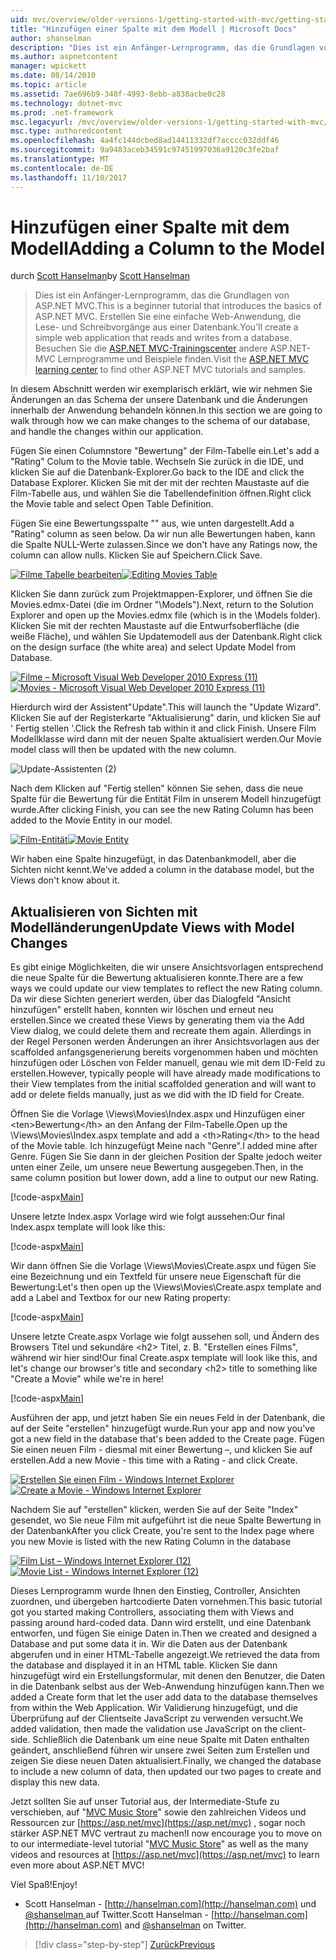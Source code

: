 ```yaml
---
uid: mvc/overview/older-versions-1/getting-started-with-mvc/getting-started-with-mvc-part8
title: "Hinzufügen einer Spalte mit dem Modell | Microsoft Docs"
author: shanselman
description: "Dies ist ein Anfänger-Lernprogramm, das die Grundlagen von ASP.NET MVC. Erstellen Sie eine einfache Web-Anwendung, die Lese- und Schreibvorgänge aus einer Datenbank."
ms.author: aspnetcontent
manager: wpickett
ms.date: 08/14/2010
ms.topic: article
ms.assetid: 7ae696b9-348f-4993-8ebb-a838acbe0c28
ms.technology: dotnet-mvc
ms.prod: .net-framework
msc.legacyurl: /mvc/overview/older-versions-1/getting-started-with-mvc/getting-started-with-mvc-part8
msc.type: authoredcontent
ms.openlocfilehash: 4a4fc144dcbed8ad14411332df7acccc032ddf46
ms.sourcegitcommit: 9a9483aceb34591c97451997036a9120c3fe2baf
ms.translationtype: MT
ms.contentlocale: de-DE
ms.lasthandoff: 11/10/2017
---
```

<a name="adding-a-column-to-the-model"></a><span data-ttu-id="328e8-104">Hinzufügen einer Spalte mit dem Modell</span><span class="sxs-lookup"><span data-stu-id="328e8-104">Adding a Column to the Model</span></span>
====================
<span data-ttu-id="328e8-105">durch [Scott Hanselman](https://github.com/shanselman)</span><span class="sxs-lookup"><span data-stu-id="328e8-105">by [Scott Hanselman](https://github.com/shanselman)</span></span>

> <span data-ttu-id="328e8-106">Dies ist ein Anfänger-Lernprogramm, das die Grundlagen von ASP.NET MVC.</span><span class="sxs-lookup"><span data-stu-id="328e8-106">This is a beginner tutorial that introduces the basics of ASP.NET MVC.</span></span> <span data-ttu-id="328e8-107">Erstellen Sie eine einfache Web-Anwendung, die Lese- und Schreibvorgänge aus einer Datenbank.</span><span class="sxs-lookup"><span data-stu-id="328e8-107">You'll create a simple web application that reads and writes from a database.</span></span> <span data-ttu-id="328e8-108">Besuchen Sie die [ASP.NET MVC-Trainingscenter](../../../index.md) andere ASP.NET-MVC Lernprogramme und Beispiele finden.</span><span class="sxs-lookup"><span data-stu-id="328e8-108">Visit the [ASP.NET MVC learning center](../../../index.md) to find other ASP.NET MVC tutorials and samples.</span></span>


<span data-ttu-id="328e8-109">In diesem Abschnitt werden wir exemplarisch erklärt, wie wir nehmen Sie Änderungen an das Schema der unsere Datenbank und die Änderungen innerhalb der Anwendung behandeln können.</span><span class="sxs-lookup"><span data-stu-id="328e8-109">In this section we are going to walk through how we can make changes to the schema of our database, and handle the changes within our application.</span></span>

<span data-ttu-id="328e8-110">Fügen Sie einen Columnstore "Bewertung" der Film-Tabelle ein.</span><span class="sxs-lookup"><span data-stu-id="328e8-110">Let's add a "Rating" Colum to the Movie table.</span></span> <span data-ttu-id="328e8-111">Wechseln Sie zurück in die IDE, und klicken Sie auf die Datenbank-Explorer.</span><span class="sxs-lookup"><span data-stu-id="328e8-111">Go back to the IDE and click the Database Explorer.</span></span> <span data-ttu-id="328e8-112">Klicken Sie mit der mit der rechten Maustaste auf die Film-Tabelle aus, und wählen Sie die Tabellendefinition öffnen.</span><span class="sxs-lookup"><span data-stu-id="328e8-112">Right click the Movie table and select Open Table Definition.</span></span>

<span data-ttu-id="328e8-113">Fügen Sie eine Bewertungsspalte "" aus, wie unten dargestellt.</span><span class="sxs-lookup"><span data-stu-id="328e8-113">Add a "Rating" column as seen below.</span></span> <span data-ttu-id="328e8-114">Da wir nun alle Bewertungen haben, kann die Spalte NULL-Werte zulassen.</span><span class="sxs-lookup"><span data-stu-id="328e8-114">Since we don't have any Ratings now, the column can allow nulls.</span></span> <span data-ttu-id="328e8-115">Klicken Sie auf Speichern.</span><span class="sxs-lookup"><span data-stu-id="328e8-115">Click Save.</span></span>

<span data-ttu-id="328e8-116">[![Filme Tabelle bearbeiten](getting-started-with-mvc-part8/_static/image2.png)](getting-started-with-mvc-part8/_static/image1.png)</span><span class="sxs-lookup"><span data-stu-id="328e8-116">[![Editing Movies Table](getting-started-with-mvc-part8/_static/image2.png)](getting-started-with-mvc-part8/_static/image1.png)</span></span>

<span data-ttu-id="328e8-117">Klicken Sie dann zurück zum Projektmappen-Explorer, und öffnen Sie die Movies.edmx-Datei (die im Ordner "\Models").</span><span class="sxs-lookup"><span data-stu-id="328e8-117">Next, return to the Solution Explorer and open up the Movies.edmx file (which is in the \Models folder).</span></span> <span data-ttu-id="328e8-118">Klicken Sie mit der rechten Maustaste auf die Entwurfsoberfläche (die weiße Fläche), und wählen Sie Updatemodell aus der Datenbank.</span><span class="sxs-lookup"><span data-stu-id="328e8-118">Right click on the design surface (the white area) and select Update Model from Database.</span></span>

<span data-ttu-id="328e8-119">[![Filme – Microsoft Visual Web Developer 2010 Express (11)](getting-started-with-mvc-part8/_static/image4.png)](getting-started-with-mvc-part8/_static/image3.png)</span><span class="sxs-lookup"><span data-stu-id="328e8-119">[![Movies - Microsoft Visual Web Developer 2010 Express (11)](getting-started-with-mvc-part8/_static/image4.png)](getting-started-with-mvc-part8/_static/image3.png)</span></span>

<span data-ttu-id="328e8-120">Hierdurch wird der Assistent"Update".</span><span class="sxs-lookup"><span data-stu-id="328e8-120">This will launch the "Update Wizard".</span></span> <span data-ttu-id="328e8-121">Klicken Sie auf der Registerkarte "Aktualisierung" darin, und klicken Sie auf ' Fertig stellen '.</span><span class="sxs-lookup"><span data-stu-id="328e8-121">Click the Refresh tab within it and click Finish.</span></span> <span data-ttu-id="328e8-122">Unsere Film Modellklasse wird dann mit der neuen Spalte aktualisiert werden.</span><span class="sxs-lookup"><span data-stu-id="328e8-122">Our Movie model class will then be updated with the new column.</span></span>

![Update-Assistenten (2)](getting-started-with-mvc-part8/_static/image5.png)

<span data-ttu-id="328e8-124">Nach dem Klicken auf "Fertig stellen" können Sie sehen, dass die neue Spalte für die Bewertung für die Entität Film in unserem Modell hinzugefügt wurde.</span><span class="sxs-lookup"><span data-stu-id="328e8-124">After clicking Finish, you can see the new Rating Column has been added to the Movie Entity in our model.</span></span>

<span data-ttu-id="328e8-125">[![Film-Entität](getting-started-with-mvc-part8/_static/image7.png)](getting-started-with-mvc-part8/_static/image6.png)</span><span class="sxs-lookup"><span data-stu-id="328e8-125">[![Movie Entity](getting-started-with-mvc-part8/_static/image7.png)](getting-started-with-mvc-part8/_static/image6.png)</span></span>

<span data-ttu-id="328e8-126">Wir haben eine Spalte hinzugefügt, in das Datenbankmodell, aber die Sichten nicht kennt.</span><span class="sxs-lookup"><span data-stu-id="328e8-126">We've added a column in the database model, but the Views don't know about it.</span></span>

## <a name="update-views-with-model-changes"></a><span data-ttu-id="328e8-127">Aktualisieren von Sichten mit Modelländerungen</span><span class="sxs-lookup"><span data-stu-id="328e8-127">Update Views with Model Changes</span></span>

<span data-ttu-id="328e8-128">Es gibt einige Möglichkeiten, die wir unsere Ansichtsvorlagen entsprechend die neue Spalte für die Bewertung aktualisieren konnte.</span><span class="sxs-lookup"><span data-stu-id="328e8-128">There are a few ways we could update our view templates to reflect the new Rating column.</span></span> <span data-ttu-id="328e8-129">Da wir diese Sichten generiert werden, über das Dialogfeld "Ansicht hinzufügen" erstellt haben, konnten wir löschen und erneut neu erstellen.</span><span class="sxs-lookup"><span data-stu-id="328e8-129">Since we created these Views by generating them via the Add View dialog, we could delete them and recreate them again.</span></span> <span data-ttu-id="328e8-130">Allerdings in der Regel Personen werden Änderungen an ihrer Ansichtsvorlagen aus der scaffolded anfangsgenerierung bereits vorgenommen haben und möchten hinzufügen oder Löschen von Felder manuell, genau wie mit dem ID-Feld zu erstellen.</span><span class="sxs-lookup"><span data-stu-id="328e8-130">However, typically people will have already made modifications to their View templates from the initial scaffolded generation and will want to add or delete fields manually, just as we did with the ID field for Create.</span></span>

<span data-ttu-id="328e8-131">Öffnen Sie die Vorlage \Views\Movies\Index.aspx und Hinzufügen einer &lt;ten&gt;Bewertung&lt;/th&gt; an den Anfang der Film-Tabelle.</span><span class="sxs-lookup"><span data-stu-id="328e8-131">Open up the \Views\Movies\Index.aspx template and add a &lt;th&gt;Rating&lt;/th&gt; to the head of the Movie table.</span></span> <span data-ttu-id="328e8-132">Ich hinzugefügt Meine nach "Genre".</span><span class="sxs-lookup"><span data-stu-id="328e8-132">I added mine after Genre.</span></span> <span data-ttu-id="328e8-133">Fügen Sie Sie dann in der gleichen Position der Spalte jedoch weiter unten einer Zeile, um unsere neue Bewertung ausgegeben.</span><span class="sxs-lookup"><span data-stu-id="328e8-133">Then, in the same column position but lower down, add a line to output our new Rating.</span></span>

[!code-aspx[Main](getting-started-with-mvc-part8/samples/sample1.aspx)]

<span data-ttu-id="328e8-134">Unsere letzte Index.aspx Vorlage wird wie folgt aussehen:</span><span class="sxs-lookup"><span data-stu-id="328e8-134">Our final Index.aspx template will look like this:</span></span>

[!code-aspx[Main](getting-started-with-mvc-part8/samples/sample2.aspx)]

<span data-ttu-id="328e8-135">Wir dann öffnen Sie die Vorlage \Views\Movies\Create.aspx und fügen Sie eine Bezeichnung und ein Textfeld für unsere neue Eigenschaft für die Bewertung:</span><span class="sxs-lookup"><span data-stu-id="328e8-135">Let's then open up the \Views\Movies\Create.aspx template and add a Label and Textbox for our new Rating property:</span></span>

[!code-aspx[Main](getting-started-with-mvc-part8/samples/sample3.aspx)]

<span data-ttu-id="328e8-136">Unsere letzte Create.aspx Vorlage wie folgt aussehen soll, und Ändern des Browsers Titel und sekundäre &lt;h2&gt; Titel, z. B. "Erstellen eines Films", während wir hier sind!</span><span class="sxs-lookup"><span data-stu-id="328e8-136">Our final Create.aspx template will look like this, and let's change our browser's title and secondary &lt;h2&gt; title to something like "Create a Movie" while we're in here!</span></span>

[!code-aspx[Main](getting-started-with-mvc-part8/samples/sample4.aspx)]

<span data-ttu-id="328e8-137">Ausführen der app, und jetzt haben Sie ein neues Feld in der Datenbank, die auf der Seite "erstellen" hinzugefügt wurde.</span><span class="sxs-lookup"><span data-stu-id="328e8-137">Run your app and now you've got a new field in the database that's been added to the Create page.</span></span> <span data-ttu-id="328e8-138">Fügen Sie einen neuen Film - diesmal mit einer Bewertung –, und klicken Sie auf erstellen.</span><span class="sxs-lookup"><span data-stu-id="328e8-138">Add a new Movie - this time with a Rating - and click Create.</span></span>

<span data-ttu-id="328e8-139">[![Erstellen Sie einen Film - Windows Internet Explorer](getting-started-with-mvc-part8/_static/image9.png)](getting-started-with-mvc-part8/_static/image8.png)</span><span class="sxs-lookup"><span data-stu-id="328e8-139">[![Create a Movie - Windows Internet Explorer](getting-started-with-mvc-part8/_static/image9.png)](getting-started-with-mvc-part8/_static/image8.png)</span></span>

<span data-ttu-id="328e8-140">Nachdem Sie auf "erstellen" klicken, werden Sie auf der Seite "Index" gesendet, wo Sie neue Film mit aufgeführt ist die neue Spalte Bewertung in der Datenbank</span><span class="sxs-lookup"><span data-stu-id="328e8-140">After you click Create, you're sent to the Index page where you new Movie is listed with the new Rating Column in the database</span></span>

<span data-ttu-id="328e8-141">[![Film List – Windows Internet Explorer (12)](getting-started-with-mvc-part8/_static/image11.png)](getting-started-with-mvc-part8/_static/image10.png)</span><span class="sxs-lookup"><span data-stu-id="328e8-141">[![Movie List - Windows Internet Explorer (12)](getting-started-with-mvc-part8/_static/image11.png)](getting-started-with-mvc-part8/_static/image10.png)</span></span>

<span data-ttu-id="328e8-142">Dieses Lernprogramm wurde Ihnen den Einstieg, Controller, Ansichten zuordnen, und übergeben hartcodierte Daten vornehmen.</span><span class="sxs-lookup"><span data-stu-id="328e8-142">This basic tutorial got you started making Controllers, associating them with Views and passing around hard-coded data.</span></span> <span data-ttu-id="328e8-143">Dann wird erstellt, und eine Datenbank entworfen, und fügen Sie einige Daten in.</span><span class="sxs-lookup"><span data-stu-id="328e8-143">Then we created and designed a Database and put some data it in.</span></span> <span data-ttu-id="328e8-144">Wir die Daten aus der Datenbank abgerufen und in einer HTML-Tabelle angezeigt.</span><span class="sxs-lookup"><span data-stu-id="328e8-144">We retrieved the data from the database and displayed it in an HTML table.</span></span> <span data-ttu-id="328e8-145">Klicken Sie dann hinzugefügt wird ein Erstellungsformular, mit denen den Benutzer, die Daten in die Datenbank selbst aus der Web-Anwendung hinzufügen kann.</span><span class="sxs-lookup"><span data-stu-id="328e8-145">Then we added a Create form that let the user add data to the database themselves from within the Web Application.</span></span> <span data-ttu-id="328e8-146">Wir Validierung hinzugefügt, und die Überprüfung auf der Clientseite JavaScript zu verwenden versucht.</span><span class="sxs-lookup"><span data-stu-id="328e8-146">We added validation, then made the validation use JavaScript on the client-side.</span></span> <span data-ttu-id="328e8-147">Schließlich die Datenbank um eine neue Spalte mit Daten enthalten geändert, anschließend führen wir unsere zwei Seiten zum Erstellen und zeigen Sie diese neuen Daten aktualisiert.</span><span class="sxs-lookup"><span data-stu-id="328e8-147">Finally, we changed the database to include a new column of data, then updated our two pages to create and display this new data.</span></span>

<span data-ttu-id="328e8-148">Jetzt sollten Sie auf unser Tutorial aus, der Intermediate-Stufe zu verschieben, auf "[MVC Music Store](../../older-versions/mvc-music-store/mvc-music-store-part-1.md)" sowie den zahlreichen Videos und Ressourcen zur [https://asp.net/mvc](https://asp.net/mvc) , sogar noch stärker ASP.NET MVC vertraut zu machen!</span><span class="sxs-lookup"><span data-stu-id="328e8-148">I now encourage you to move on to our intermediate-level tutorial "[MVC Music Store](../../older-versions/mvc-music-store/mvc-music-store-part-1.md)" as well as the many videos and resources at [https://asp.net/mvc](https://asp.net/mvc) to learn even more about ASP.NET MVC!</span></span>

<span data-ttu-id="328e8-149">Viel Spaß!</span><span class="sxs-lookup"><span data-stu-id="328e8-149">Enjoy!</span></span>

- <span data-ttu-id="328e8-150">Scott Hanselman - [http://hanselman.com](http://hanselman.com) und [ @shanselman ](http://twitter.com/shanselman) auf Twitter.</span><span class="sxs-lookup"><span data-stu-id="328e8-150">Scott Hanselman - [http://hanselman.com](http://hanselman.com) and [@shanselman](http://twitter.com/shanselman) on Twitter.</span></span>

>[!div class="step-by-step"]
[<span data-ttu-id="328e8-151">Zurück</span><span class="sxs-lookup"><span data-stu-id="328e8-151">Previous</span></span>](getting-started-with-mvc-part7.md)
